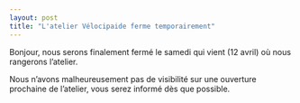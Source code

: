 ```yaml
---
layout: post
title: "L'atelier Vélocipaide ferme temporairement"
---
```



Bonjour, nous serons finalement fermé le samedi qui vient (12 avril) où nous rangerons l’atelier.
  
Nous n’avons malheureusement pas de visibilité sur une ouverture prochaine de l’atelier, vous serez informé dès que possible.
